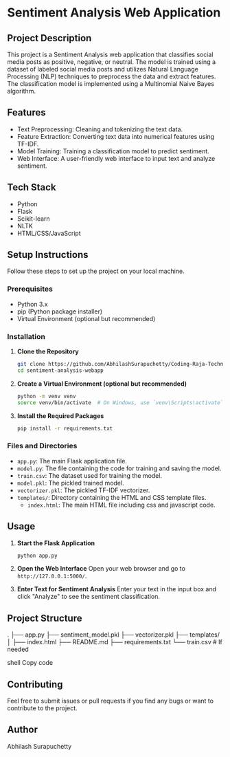 
# Sentiment Analysis Web Application

## Project Description
This project is a Sentiment Analysis web application that classifies social media posts as positive, negative, or neutral. The model is trained using a dataset of labeled social media posts and utilizes Natural Language Processing (NLP) techniques to preprocess the data and extract features. The classification model is implemented using a Multinomial Naive Bayes algorithm.

## Features
- Text Preprocessing: Cleaning and tokenizing the text data.
- Feature Extraction: Converting text data into numerical features using TF-IDF.
- Model Training: Training a classification model to predict sentiment.
- Web Interface: A user-friendly web interface to input text and analyze sentiment.

## Tech Stack
- Python
- Flask
- Scikit-learn
- NLTK
- HTML/CSS/JavaScript

## Setup Instructions
Follow these steps to set up the project on your local machine.

### Prerequisites
- Python 3.x
- pip (Python package installer)
- Virtual Environment (optional but recommended)

### Installation

1. **Clone the Repository**
    ```bash
    git clone https://github.com/AbhilashSurapuchetty/Coding-Raja-Technologies-Internship.git
    cd sentiment-analysis-webapp
    ```

2. **Create a Virtual Environment (optional but recommended)**
    ```bash
    python -m venv venv
    source venv/bin/activate  # On Windows, use `venv\Scripts\activate`
    ```

3. **Install the Required Packages**
    ```bash
    pip install -r requirements.txt
    ```

### Files and Directories
- `app.py`: The main Flask application file.
- `model.py`: The file containing the code for training and saving the model.
- `train.csv`: The dataset used for training the model.
- `model.pkl`: The pickled trained model.
- `vectorizer.pkl`: The pickled TF-IDF vectorizer.
- `templates/`: Directory containing the HTML and CSS template files.
    - `index.html`: The main HTML file including css and javascript code.
    
## Usage
1. **Start the Flask Application**
    ```bash
    python app.py
    ```
2. **Open the Web Interface**
    Open your web browser and go to `http://127.0.0.1:5000/`.

3. **Enter Text for Sentiment Analysis**
    Enter your text in the input box and click "Analyze" to see the sentiment classification.

## Project Structure
.
├── app.py
├── sentiment_model.pkl
├── vectorizer.pkl
├── templates/
│ ├── index.html
├── README.md
├── requirements.txt
└── train.csv # If needed

shell
Copy code

## Contributing
Feel free to submit issues or pull requests if you find any bugs or want to contribute to the project.

## Author
Abhilash Surapuchetty

